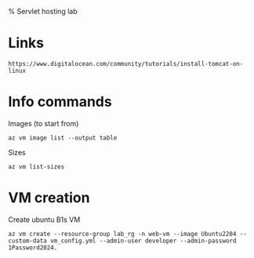 % Servlet hosting lab

# Links

	https://www.digitalocean.com/community/tutorials/install-tomcat-on-linux

# Info commands

Images (to start from)

	az vm image list --output table

Sizes

	az vm list-sizes
	
	
# VM creation

Create ubuntu B1s VM 

	az vm create --resource-group lab_rg -n web-vm --image Ubuntu2204 --custom-data vm_config.yml --admin-user developer --admin-password 1Password2024.
	
	